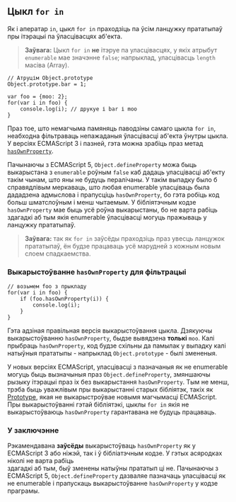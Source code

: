 ## Цыкл `for in`

Як і аператар `in`, цыкл `for in` праходзіць па ўсім ланцужку прататыпаў
пры ітэрацыі па ўласцівасцях аб'екта.

> **Заўвага:** Цыкл `for in` **не** ітэруе па уласцівасцях, у якіх атрыбут
> `enumerable` мае значэнне `false`; напрыклад, уласцівасць `length`
> масіва (Array).

    // Атруцім Object.prototype
    Object.prototype.bar = 1;

    var foo = {moo: 2};
    for(var i in foo) {
        console.log(i); // друкуе і bar і moo
    }

Праз тое, што немагчыма памяняць паводзіны самаго цыкла `for in`, неабходна фільтраваць
непажаданыя ўласцівасці аб'екта ўнутры цыкла. У версіях ECMAScript 3 і пазней,
гэта можна зрабіць праз метад [`hasOwnProperty`](#object.hasownproperty).

Пачынаючы з ECMAScript 5, `Object.defineProperty` можа быць выкарыстана з
`enumerable` роўным `false` каб дадаць уласцівасці аб'екту такім чынам, што яны
не будуць пералічаны. У такім выпадку было б справядлівым меркаваць, што любая
enumerable уласціваць была дададзена адмыслова і прапусціць `hasOwnProperty`, бо
гэта робіць код больш шматслоўным і менш чытаемым. У бібліятэчным кодзе
`hasOwnProperty` мае быць усё роўна выкарыстаны, бо не варта рабіць здагадкі аб
тым якія enumerable ўласцівасці могуць пражываць у ланцужку прататыпаў.

> **Заўвага:** так як `for in` заўсёды праходзіць праз увесць ланцужок прататыпаў,
> ён будзе працаваць усё марудней з кожным новым слоем спадкаемства.

### Выкарыстоўванне `hasOwnProperty` для фільтрацыі

    // возьмем foo з прыкладу
    for(var i in foo) {
        if (foo.hasOwnProperty(i)) {
            console.log(i);
        }
    }

Гэта адзіная правільная версія выкарыстоўвання цыкла. Дзякуючы выкарыстоўванню
`hasOwnProperty`, быдзе вывядзена **толькі** `moo`.
Калі прыбраць `hasOwnProperty`, код будзе схільны да памылак у выпадку калі
натыўныя прататыпы - напрыклад `Object.prototype` - былі змененыя.

У новых версіях ECMAScript, уласцівасці з пазначаныя як не enumerable могуць быць
вызначыныя праз `Object.defineProperty`, змяншаючы рызыку ітэрацыі праз іх без
выкарыстання `hasOwnProperty`. Тым не менш, трэба быць уважлівым пры выкарыстанні
старых бібліятэк, такіх як [Prototype][1], якая не выкарыстроўвае новымя магчымасці
ECMAScript.
Пры выкарыстоўванні гэтай бібліятэкі, цыклы `for in` якія не выкарыстоўваюць
`hasOwnProperty` гарантавана не будуць працаваць.

### У заключэнне

Рэкамендавана **заўсёды** выкарыстоўваць `hasOwnProperty` як у ECMAScript 3 або
ніжэй, так і ў бібліатэчным кодзе. У гэтых асяродках ніколі не варта рабіць  
здагадкі аб тым, быў зменены натыўны прататып ці не. Пачынаючы з ECMAScript 5,
`Object.defineProperty` дазваляе пазначаць уласцівасці як не enumerable і прапускаць
выкарыстоўванне `hasOwnProperty` у кодзе праграмы.

[1]: http://www.prototypejs.org/
